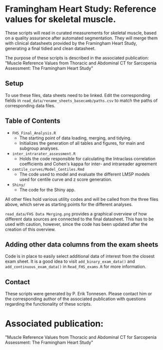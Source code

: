 # Framingham Heart Study: Reference values for skeletal muscle.

These scripts will read in curated measurements for skeletal muscle, based on a quality assurance after automated segmentation. They will merge them with clinical datasheets provided by the Framingham Heart Study, generating a final tidied and clean datasheet.

The purpose of these scripts is described in the associated publication: "Muscle Reference Values from Thoracic and Abdominal CT for Sarcopenia Assessment: The Framingham Heart Study"

## Setup
To use these files, data sheets need to be linked. Edit the corresponding fields in `read_data/rename_sheets_basecamb/paths.csv` to match the paths of corresponding data files.

## Table of Contents

-   `FHS_Final_Analysis.R`
    -   The starting point of data loading, merging, and tidying.
    -   Initializes the generation of all tables and figures, for main and subgroup analyses.
-   `inter_intrarater_assessment.R`
    -   Holds the code responsible for calculating the Intraclass correlation coefficients and Cohen's kappa for inter- and intrareader agreement
-   `centile_curves/Model_Centiles.Rmd`
    -   The code used to model and evaluate the different LMSP models used for centile curve and z score generation.
-   `Shiny/`
    -   The code for the Shiny app.

All other files hold various utility codes and will be called from the three files above, which serve as starting points for the different analyses.

`read_data/FHS Data Merging.png` provides a graphical overview of how different data sources are connected to the final datasheet. This has to be used with caution, however, since the code has been updated after the creation of this overview.

## Adding other data columns from the exam sheets
Code is in place to easily select additional data of interest from the closest exam sheet. It is a good idea to visit `add_binary_exam_data()` and `add_continuous_exam_data()` in `Read_FHS_exams.R` for more information.

## Contact
These scripts were generated by P. Erik Tonnesen. Please contact him or the corresponding author of the associated publication with questions regarding the functionality of these scripts.

# Associated publication:
"Muscle Reference Values from Thoracic and Abdominal CT for Sarcopenia Assessment: The Framingham Heart Study"
